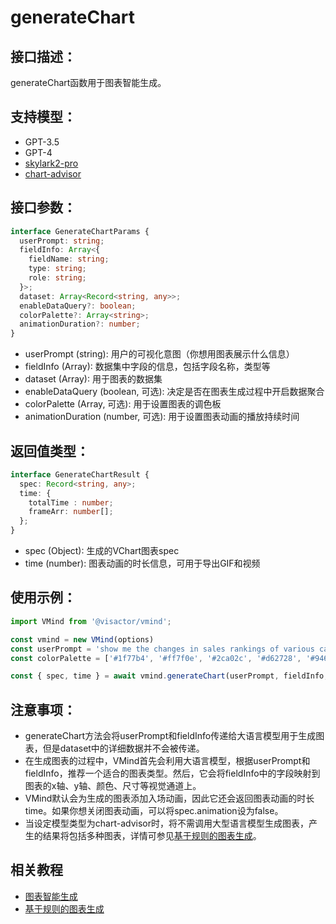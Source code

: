 
# generateChart

## 接口描述：
generateChart函数用于图表智能生成。

## 支持模型：
- GPT-3.5
- GPT-4
- [skylark2-pro](https://www.volcengine.com/product/yunque)
- [chart-advisor](../guide/Basic_tutorial/Chart_Advisor)

## 接口参数：

```typescript
interface GenerateChartParams {
  userPrompt: string;
  fieldInfo: Array<{
    fieldName: string;
    type: string;
    role: string;
  }>;
  dataset: Array<Record<string, any>>;
  enableDataQuery?: boolean;
  colorPalette?: Array<string>;
  animationDuration?: number;
}
```

- userPrompt (string): 用户的可视化意图（你想用图表展示什么信息）
- fieldInfo (Array): 数据集中字段的信息，包括字段名称，类型等
- dataset (Array): 用于图表的数据集
- enableDataQuery (boolean, 可选): 决定是否在图表生成过程中开启数据聚合
- colorPalette (Array<string>, 可选): 用于设置图表的调色板
- animationDuration (number, 可选): 用于设置图表动画的播放持续时间

## 返回值类型：

```typescript
interface GenerateChartResult {
  spec: Record<string, any>;
  time: {
    totalTime : number;
    frameArr: number[];
  };
}
```

- spec (Object): 生成的VChart图表spec
- time (number): 图表动画的时长信息，可用于导出GIF和视频

## 使用示例：

```typescript
import VMind from '@visactor/vmind';

const vmind = new VMind(options)
const userPrompt = 'show me the changes in sales rankings of various car brand';
const colorPalette = ['#1f77b4', '#ff7f0e', '#2ca02c', '#d62728', '#9467bd', '#8c564b', '#e377c2', '#7f7f7f', '#bcbd22', '#17becf'];

const { spec, time } = await vmind.generateChart(userPrompt, fieldInfo, dataset, true, colorPalette);
```

## 注意事项：

- generateChart方法会将userPrompt和fieldInfo传递给大语言模型用于生成图表，但是dataset中的详细数据并不会被传递。
- 在生成图表的过程中，VMind首先会利用大语言模型，根据userPrompt和fieldInfo，推荐一个适合的图表类型。然后，它会将fieldInfo中的字段映射到图表的x轴、y轴、颜色、尺寸等视觉通道上。
- VMind默认会为生成的图表添加入场动画，因此它还会返回图表动画的时长time。如果你想关闭图表动画，可以将spec.animation设为false。
- 当设定模型类型为chart-advisor时，将不需调用大型语言模型生成图表，产生的结果将包括多种图表，详情可参见[基于规则的图表生成](../guide/Basic_Tutorial/Chart_Advisor)。

## 相关教程
- [图表智能生成](../guide/Basic_Tutorial/Chart_Generation)
- [基于规则的图表生成](../guide/Basic_Tutorial/Chart_Advisor)
